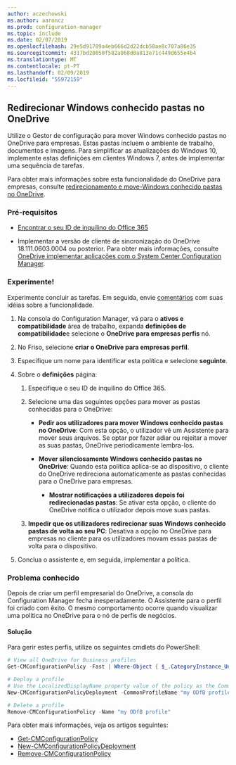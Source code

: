 ```yaml
---
author: aczechowski
ms.author: aaroncz
ms.prod: configuration-manager
ms.topic: include
ms.date: 02/07/2019
ms.openlocfilehash: 29e5d91709a4eb666d2d22dcb58ae8c707a86e35
ms.sourcegitcommit: 4317bd20050f582a068d0a813e71c449d655e4b4
ms.translationtype: MT
ms.contentlocale: pt-PT
ms.lasthandoff: 02/09/2019
ms.locfileid: "55972159"
---
```

## <a name="bkmk_odfb"></a> Redirecionar Windows conhecido pastas no OneDrive
<!--3556021-->

Utilize o Gestor de configuração para mover Windows conhecido pastas no OneDrive para empresas. Estas pastas incluem o ambiente de trabalho, documentos e imagens. Para simplificar as atualizações do Windows 10, implemente estas definições em clientes Windows 7, antes de implementar uma sequência de tarefas. 

Para obter mais informações sobre esta funcionalidade do OneDrive para empresas, consulte [redirecionamento e move-Windows conhecido pastas no OneDrive](https://docs.microsoft.com/onedrive/redirect-known-folders).


### <a name="prerequisites"></a>Pré-requisitos

- [Encontrar o seu ID de inquilino do Office 365](https://docs.microsoft.com/onedrive/find-your-office-365-tenant-id)  

- Implementar a versão de cliente de sincronização do OneDrive 18.111.0603.0004 ou posterior. Para obter mais informações, consulte [OneDrive implementar aplicações com o System Center Configuration Manager](https://docs.microsoft.com/onedrive/deploy-on-windows).  


### <a name="try-it-out"></a>Experimente!

Experimente concluir as tarefas. Em seguida, envie [comentários](/sccm/core/understand/find-help#product-feedback) com suas idéias sobre a funcionalidade.

1. Na consola do Configuration Manager, vá para o **ativos e compatibilidade** área de trabalho, expanda **definições de compatibilidade**e selecione o **OneDrive para empresas perfis** nó.  

2. No Friso, selecione **criar o OneDrive para empresas perfil**.  

3. Especifique um nome para identificar esta política e selecione **seguinte**.  

4. Sobre o **definições** página:

    1. Especifique o seu ID de inquilino do Office 365.  

    2. Selecione uma das seguintes opções para mover as pastas conhecidas para o OneDrive:  

        - **Pedir aos utilizadores para mover Windows conhecido pastas no OneDrive**: Com esta opção, o utilizador vê um Assistente para mover seus arquivos. Se optar por fazer adiar ou rejeitar a mover as suas pastas, OneDrive periodicamente lembra-los.  

        - **Mover silenciosamente Windows conhecido pastas no OneDrive**: Quando esta política aplica-se ao dispositivo, o cliente do OneDrive redireciona automaticamente as pastas conhecidas para o OneDrive para empresas.  

            - **Mostrar notificações a utilizadores depois foi redirecionadas pastas**: Se ativar esta opção, o cliente do OneDrive notifica o utilizador depois move suas pastas.  

    3. **Impedir que os utilizadores redirecionar suas Windows conhecido pastas de volta ao seu PC**: Desativa a opção no OneDrive para empresas no cliente para os utilizadores movam essas pastas de volta para o dispositivo.  

5. Conclua o assistente e, em seguida, implementar a política.  


### <a name="known-issue"></a>Problema conhecido

Depois de criar um perfil empresarial do OneDrive, a consola do Configuration Manager fecha inesperadamente. O Assistente para o perfil foi criado com êxito. O mesmo comportamento ocorre quando visualizar uma política no OneDrive para o nó de perfis de negócios. 

#### <a name="workaround"></a>Solução
Para gerir estes perfis, utilize os seguintes cmdlets do PowerShell:


```PowerShell
# View all OneDrive for Business profiles
Get-CMConfigurationPolicy -Fast | Where-Object { $_.CategoryInstance_UniqueIDs -eq "SettingsAndPolicy:SMS_OneDriveKnownFolderMigrationSettings" }

# Deploy a profile
# Use the LocalizedDisplayName property value of the policy as the CommonProfileName parameter.
New-CMConfigurationPolicyDeployment -CommonProfileName "my ODfB profile" -CollectionName "my collection"

# Delete a profile
Remove-CMConfigurationPolicy -Name "my ODfB profile"
```

Para obter mais informações, veja os artigos seguintes:
- [Get-CMConfigurationPolicy](https://docs.microsoft.com/powershell/module/configurationmanager/get-cmconfigurationpolicy?view=sccm-ps)
- [New-CMConfigurationPolicyDeployment](https://docs.microsoft.com/powershell/module/ConfigurationManager/New-CMConfigurationPolicyDeployment?view=sccm-ps)
- [Remove-CMConfigurationPolicy](https://docs.microsoft.com/powershell/module/configurationmanager/remove-cmconfigurationpolicy?view=sccm-ps)

